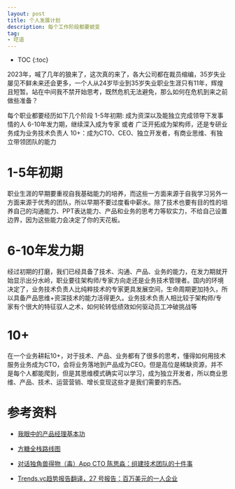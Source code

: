 ```yaml
---
layout: post
title: 个人发展计划
description: 每个工作阶段都要蜕变
tag: 
- 呓语
---
```

* TOC
{:toc}

2023年，喊了几年的狼来了，这次真的来了，各大公司都在裁员缩编，35岁失业屡见不鲜未来还会更多，一个人从24岁毕业到35岁失业职业生涯只有11年，辉煌且短暂。站在中间我不禁开始思考，既然危机无法避免，那么如何在危机到来之前做些准备？ 

每个职业都要经历如下几个阶段
1-5年初期: 成为资深以及能独立完成领导下发事情的人
6-10年发力期，继续深入成为专家 或者 广泛开拓成为架构师，还是专研业务成为业务技术负责人
10+：成为CTO、CEO、独立开发者，有商业思维、有独立带领团队的能力

# 1-5年初期

职业生涯的早期要重视自我基础能力的培养，而这些一方面来源于自我学习另外一方面来源于优秀的团队，所以早期不要过度看中薪水。除了技术也要有目的性的培养自己的沟通能力、PPT表达能力、产品和业务的思考力等软实力，不给自己设置边界，因为这些能力会决定了你的天花板。

# 6-10年发力期

经过初期的打磨，我们已经具备了技术、沟通、产品、业务的能力，在发力期就开始显示出分水岭，职业要往架构师/专家方向走还是业务技术管理者。国内的环境决定了，业务技术负责人比纯粹技术的专家更具发展空间，生命周期更加持久，所以具备产品思维+资深技术的能力活得更久。业务技术负责人相比较于架构师/专家有个很大的特征驭人之术，如何轮转低绩效如何驱动员工冲破挑战等

# 10+

在一个业务耕耘10+，对于技术、产品、业务都有了很多的思考，懂得如何用技术服务业务成为CTO，会将业务落地到产品成为CEO。但是高位是稀缺资源，并不是每个人都能爬到，但是其思维模式确实可以学习，成为独立开发者，所以商业思维、产品、技术、运营营销、增长变现这些才是我们需要的东西。


# 参考资料

- [我眼中的产品经理基本功](https://www.huxiu.com/article/307988.html)

- [方糖全栈路线图](http://road.ftqq.com/30-%E5%95%86%E4%B8%9A%E6%A8%A1%E5%BC%8F%E7%94%BB%E5%B8%83.html)

- [对话独角兽得物（毒）App CTO 陈思淼：组建技术团队的十件事](https://www.365seal.com/y/QgV0KWNEvw.html)

- [Trends.vc趋势报告翻译，27 号报告：百万美元的一人企业](https://weibo.com/ttarticle/p/show?id=2309404561766045581440&sudaref=github.com)